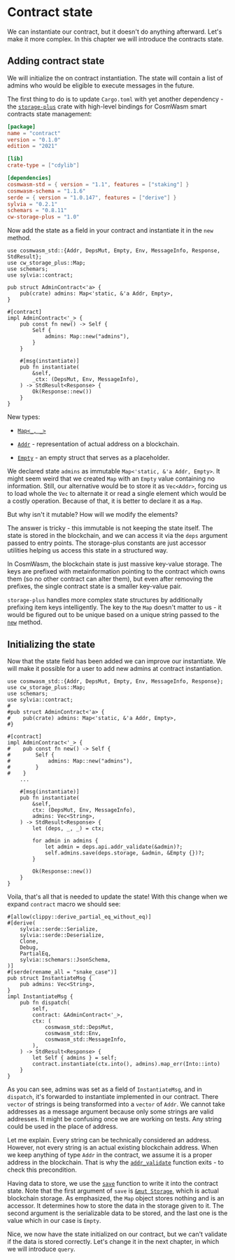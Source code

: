 # Contract state

We can instantiate our contract, but it doesn't do anything afterward.
Let's make it more complex. In this chapter we will introduce the contracts state.

## Adding contract state

We will initialize the on contract instantiation. The state
will contain a list of admins who would be eligible to execute messages in the future.

The first thing to do is to update `Cargo.toml` with yet another dependency - the
[`storage-plus`](https://crates.io/crates/cw-storage-plus) crate with high-level bindings for
CosmWasm smart contracts state management:

```toml
[package]
name = "contract"
version = "0.1.0"
edition = "2021"

[lib]
crate-type = ["cdylib"]

[dependencies]
cosmwasm-std = { version = "1.1", features = ["staking"] }
cosmwasm-schema = "1.1.6"
serde = { version = "1.0.147", features = ["derive"] }
sylvia = "0.2.1"
schemars = "0.8.11"
cw-storage-plus = "1.0"
```

Now add the state as a field in your contract and instantiate it in the `new` method.

```rust,noplayground
use cosmwasm_std::{Addr, DepsMut, Empty, Env, MessageInfo, Response, StdResult};
use cw_storage_plus::Map;
use schemars;
use sylvia::contract;

pub struct AdminContract<'a> {
    pub(crate) admins: Map<'static, &'a Addr, Empty>,
}

#[contract]
impl AdminContract<'_> {
    pub const fn new() -> Self {
        Self {
            admins: Map::new("admins"),
        }
    }

    #[msg(instantiate)]
    pub fn instantiate(
        &self,
        _ctx: (DepsMut, Env, MessageInfo),
    ) -> StdResult<Response> {
        Ok(Response::new())
    }
}
```

New types:

- [`Map<_, _>`](https://docs.rs/cw-storage-plus/0.16.0/cw_storage_plus/struct.Map.html)

- [`Addr`](https://docs.rs/cosmwasm-std/0.16.0/cosmwasm_std/struct.Addr.html) - representation of
  actual address on a blockchain.

- [`Empty`](https://docs.rs/cosmwasm-std/0.16.0/cosmwasm_std/struct.Empty.html) - an empty struct
  that serves as a placeholder.

We declared state `admins` as immutable `Map<'static, &'a Addr, Empty>`.
It might seem weird that we created `Map` with an `Empty` value containing no information. Still,
our alternative would be to store it as `Vec<Addr>`, forcing us to load whole the `Vec` to
alternate it or read a single element which would be a costly operation.
Because of that, it is better to declare it as a `Map`.

But why isn't it mutable? How will we modify the elements?

The answer is tricky - this immutable is not keeping the state itself. The state is stored in the
blockchain, and we can access it via the `deps` argument passed to entry points. The storage-plus
constants are just accessor utilities helping us access this state in a structured way.

In CosmWasm, the blockchain state is just massive key-value storage. The keys are prefixed with
metainformation pointing to the contract which owns them (so no other contract can alter them),
but even after removing the prefixes, the single contract state is a smaller key-value pair.

`storage-plus` handles more complex state structures by additionally prefixing item keys
intelligently. The key to the `Map` doesn't matter to us - it would be figured out to be unique
based on a unique string passed to the
[`new`](https://docs.rs/cw-storage-plus/0.13.4/cw_storage_plus/struct.Item.html#method.new) method.

## Initializing the state

Now that the state field has been added we can improve our instantiate. We will make it possible for
a user to add new admins at contract instantiation.

```rust,noplayground
use cosmwasm_std::{Addr, DepsMut, Empty, Env, MessageInfo, Response};
use cw_storage_plus::Map;
use schemars;
use sylvia::contract;
#
#pub struct AdminContract<'a> {
#    pub(crate) admins: Map<'static, &'a Addr, Empty>,
#}

#[contract]
impl AdminContract<'_> {
#    pub const fn new() -> Self {
#        Self {
#            admins: Map::new("admins"),
#        }
#    }
    ...

    #[msg(instantiate)]
    pub fn instantiate(
        &self,
        ctx: (DepsMut, Env, MessageInfo),
        admins: Vec<String>,
    ) -> StdResult<Response> {
        let (deps, _, _) = ctx;

        for admin in admins {
            let admin = deps.api.addr_validate(&admin)?;
            self.admins.save(deps.storage, &admin, &Empty {})?;
        }

        Ok(Response::new())
    }
}
```

Voila, that's all that is needed to update the state! With this change when we expand `contract`
macro we should see:

```rust,noplayground
#[allow(clippy::derive_partial_eq_without_eq)]
#[derive(
    sylvia::serde::Serialize,
    sylvia::serde::Deserialize,
    Clone,
    Debug,
    PartialEq,
    sylvia::schemars::JsonSchema,
)]
#[serde(rename_all = "snake_case")]
pub struct InstantiateMsg {
    pub admins: Vec<String>,
}
impl InstantiateMsg {
    pub fn dispatch(
        self,
        contract: &AdminContract<'_>,
        ctx: (
            cosmwasm_std::DepsMut,
            cosmwasm_std::Env,
            cosmwasm_std::MessageInfo,
        ),
    ) -> StdResult<Response> {
        let Self { admins } = self;
        contract.instantiate(ctx.into(), admins).map_err(Into::into)
    }
}
```

As you can see, admins was set as a field of `InstantiateMsg`, and in `dispatch`, it's forwarded to
instantiate implemented in our contract. There `vector` of strings is being transformed into a
`vector` of `Addr`. We cannot take addresses as a message argument because only some strings are
valid addresses. It might be confusing once we are working on tests. Any string could be used
in the place of address.

Let me explain. Every string can be technically considered an address. However, not every string is
an actual existing blockchain address. When we keep anything of type `Addr` in the contract, we
assume it is a proper address in the blockchain. That is why the
[`addr_validate`](https://docs.rs/cosmwasm-std/1.1.0/cosmwasm_std/trait.Api.html#tymethod.addr_validate)
function exits - to check this precondition.

Having data to store, we use the
[`save`](https://docs.rs/cw-storage-plus/0.16.0/cw_storage_plus/struct.Map.html#method.save)
function to write it into the contract state. Note that the first argument of `save` is
[`&mut Storage`](https://docs.rs/cosmwasm-std/1.1.0/cosmwasm_std/trait.Storage.html), which is
actual blockchain storage. As emphasized, the `Map` object stores nothing and is an accessor.
It determines how to store the data in the storage given to it. The second argument is the
serializable data to be stored, and the last one is the value which in our case is `Empty`.

Nice, we now have the state initialized on our contract, but we can't validate if the data is
stored correctly. Let's change it in the next chapter, in which we will introduce `query`.
